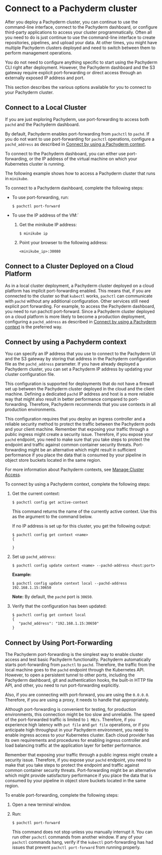# Connect to a Pachyderm cluster

After you deploy a Pachyderm cluster, you can continue to use
the command-line interface, connect to the Pachyderm dashboard, or
configure third-party applications to access your cluster programmatically.
Often all you need to do is just continue to use the command-line
interface to create repositories, pipelines, and upload your data.
At other times, you might have multiple Pachyderm clusters deployed
and need to switch between them to perform management operations.

You do not need to configure anything specific to start using the
Pachyderm CLI right after deployment. However, the Pachyderm
dashboard and the S3 gateway require
explicit port-forwarding or direct access through an externally
exposed IP address and port.

This section describes the various options available for you to connect
to your Pachyderm cluster.

## Connect to a Local Cluster

If you are just exploring Pachyderm, use port-forwarding to
access both `pachd` and the Pachyderm dashboard.

By default, Pachyderm enables port-forwarding from `pachctl` to `pachd`.
If you do not want to use port-forwarding for `pachctl` operations,
configure a `pachd_address` as described in
[Connect by using a Pachyderm context](#connect-by-using-a-pachyderm-context).

To connect to the Pachyderm dashboard, you can either use port-forwarding,
or the IP address of the virtual machine on which your Kubernetes cluster
is running.

The following example shows how to access a Pachyderm cluster
that runs in `minikube`.

To connect to a Pachyderm dashboard, complete the following steps:

* To use port-forwarding, run:

  ```shell
  $ pachctl port-forward
  ```

* To use the IP address of the VM:`

  1. Get the minikube IP address:

     ```shell
     $ minikube ip
     ```

  1. Point your browser to the following address:

     ```shell
     <minikube_ip>:30080
     ```

## Connect to a Cluster Deployed on a Cloud Platform

As in a local cluster deployment, a Pachyderm cluster
deployed on a cloud platform has impllcit port-forwarding enabled.
This means that, if you are connected to the cluster so
that `kubectl` works, `pachctl` can communicate with `pachd`
without any additional configuration.
Other services still need explicit port forwarding.
For example, to access the Pachyderm dashboard,
you need to run pachctl port-forward.
Since a Pachyderm cluster
deployed on a cloud platform is more likely to become
a production deployment, configuring a `pachd_address`
as described in
[Connect by using a Pachyderm context](#connect-by-using-a-pachyderm-context)
is the preferred way.

## Connect by using a Pachyderm context

You can specify an IP address that you use to connect to the
Pachyderm UI and the S3 gateway by storing that address in the
Pachyderm configuration file as the `pachd_address` parameter.
If you have already deployed a Pachyderm cluster, you can
set a Pachyderm IP address by updating your cluster configuration
file.

This configuration is supported for deployments that do not have
a firewall set up between the Pachyderm cluster deployed in the cloud
and the client machine.
Defining a dedicated `pachd` IP address and host is a more reliable
way that might also result in better performance compared to
port-forwarding. Therefore, Pachyderm
recommends that you use contexts in all production environments.

This configuration requires that you deploy an ingress controller
and a reliable security method to protect the traffic between the
Pachyderm pods and your client machine. Remember that exposing your
traffic through a public ingress might
create a security issue. Therefore, if you expose your `pachd` endpoint,
you need to make sure that you take steps to protect the endpoint and
traffic against common container security threats. Port-forwarding
might be an alternative which might result in sufficient performance
if you place the data that is consumed by your pipeline in object
store buckets located in the same region.

For more information about Pachyderm contexts, see
[Manage Cluster Access](../manage/cluster-access.md).

To connect by using a Pachyderm context, complete the following
steps:

1. Get the current context:

   ```shell
   $ pachctl config get active-context
   ```

   This command returns the name of the currently active context.
   Use this as the argument to the command below.

   If no IP address is set up for this cluster, you get the following
   output:

   ```shell
   $ pachctl config get context <name>
   {

   }
   ```

1. Set up `pachd_address`:

   ```shell
   $ pachctl config update context <name> --pachd-address <host:port>
   ```

   **Example:**

   ```shell
   $ pachctl config update context local --pachd-address 192.168.1.15:30650
   ```

   **Note:** By default, the `pachd` port is `30650`.

1. Verify that the configuration has been updated:

   ```shell
   $ pachctl config get context local
   {
      "pachd_address": "192.168.1.15:30650"
   }
   ```

## Connect by Using Port-Forwarding

The Pachyderm port-forwarding is the simplest way to enable cluster access
and test basic Pachyderm functionality. Pachyderm automatically starts
port-forwarding from `pachctl` to `pachd`. Therefore, the traffic
from the local machine goes to the `pachd` endpoint through the
Kubernetes API. However, to open a persistent tunnel to other ports, including
the Pachyderm dashboard, git and authentication hooks, the built-in HTTP
file API, and other, you need to run port-forwarding explicitly.

Also, if you are connecting with port-forward, you are using the `0.0.0.0`.
Therefore, if you are using a proxy, it needs to handle that appropriately.

Although port-forwarding is convenient for testing, for production
environments, this connection might be too slow and unreliable.
The speed of the port-forwarded traffic is limited to `1 MB/s`.
Therefore, if you experience high latency with `put file` and
`get file` operations, or if you anticipate high throughput
in your Pachyderm environment, you need to enable ingress access
to your Kubernetes cluster. Each cloud provider has its own
requirements and procedures for enabling ingress controller and
load balancing traffic at the application layer for better performance.

Remember that exposing your traffic through a public ingress might
create a security issue. Therefore, if you expose your `pachd` endpoint,
you need to make that you take steps to protect the endpoint and
traffic against common container security threats. Port-forwarding
might be an alternative which might provide satisfactory performance
if you place the data that is consumed by your pipeline in object
store buckets located in the same region.

<!--Add a link to the section that describes the above-->

To enable port-forwarding, complete the following steps:

1. Open a new terminal window.
1. Run:

   ```shell
   $ pachctl port-forward
   ```

   This command does not stop unless you manually interrupt it.
   You can run other `pachctl` commands from another window.
   If any of your `pachctl` commands hang, verify if the
   `kubectl` port-forwarding has had issues that prevent
   `pachctl port-forward` from running properly.
